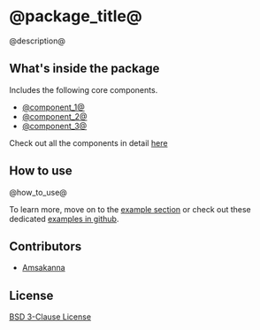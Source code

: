 # @package_title@

@description@  
  
## What's inside the package

Includes the following core components.

  * [@component_1@](https://pub.dev/documentation/@package_name@/latest/@component_path@/@component_1@-class.html)
  * [@component_2@](https://pub.dev/documentation/@package_name@/latest/@component_path@/@component_2@-class.html)
  * [@component_3@](https://pub.dev/documentation/@package_name@/latest/@component_path@/@component_3@-class.html)

Check out all the components in detail [here](https://pub.dev/documentation/@package_name@/latest/@package_name@/@package_name@-library.html)

## How to use

@how_to_use@

To learn more, move on to the [example section](https://pub.dev/packages/@package_name@/example) or check out these dedicated [examples in github](https://github.com/zamstation/@package_name@/blob/main/example/lib).

## Contributors
  * [Amsakanna](https://github.com/amsakanna)

## License
[BSD 3-Clause License](https://github.com/zamstation/@package_name@/blob/main/LICENSE)
